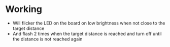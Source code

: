 # Working
- Will flicker the LED on the board on low brightness when not close to the target distance
- And flash 2 times when the target distance is reached and turn off until the distance is not reached again